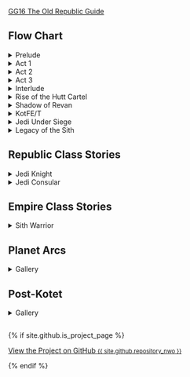 [GG16 The Old Republic Guide](GG16_The_Old_Republic.pdf)

## Flow Chart
<details><summary>Prelude</summary><img src="img/swtor.1.0.png" /></details>
<details><summary>Act 1</summary><img src="img/swtor.1.1.png" /></details>
<details><summary>Act 2</summary><img src="img/swtor.1.2.png" /></details>
<details><summary>Act 3</summary><img src="img/swtor.1.3.png" /></details>
<details><summary>Interlude</summary><img src="img/swtor.1.4.png" /></details>
<details><summary>Rise of the Hutt Cartel</summary><img src="img/swtor.2.png" /></details>
<details><summary>Shadow of Revan</summary><img src="img/swtor.3.png" /></details>
<details><summary>KotFE/T</summary><img src="img/swtor.4.5.png" /></details>
<details><summary>Jedi Under Siege</summary><img src="img/swtor.6.png" /></details>
<details><summary>Legacy of the Sith</summary><img src="img/swtor.7.png" /></details>

## Republic Class Stories

<details><summary>Jedi Knight</summary>
<ul>
<li><a href="/swtor.knight.1.0.1.tython">swtor.knight.1.0.1.tython</a></li>
<li><a href="/swtor.knight.1.0.2.fleet">swtor.knight.1.0.2.fleet</a></li>
<li><a href="/swtor.knight.1.0.3.coruscant">swtor.knight.1.0.3.coruscant</a></li>
<li><a href="/swtor.knight.1.1.1.ord.mantell">swtor.knight.1.1.1.ord.mantell</a></li>
<li><a href="/swtor.knight.1.1.2.taris">swtor.knight.1.1.2.taris</a></li>
<li><a href="/swtor.knight.1.1.3.nar.shaddaa">swtor.knight.1.1.3.nar.shaddaa</a></li>
<li><a href="/swtor.knight.1.1.4.abandonded.mining.facility.and.tython">swtor.knight.1.1.4.abandonded.mining.facility.and.tython</a></li>
<li><a href="/swtor.knight.1.1.5.alderaan">swtor.knight.1.1.5.alderaan</a></li>
<li><a href="/swtor.knight.1.1.6.tatooine">swtor.knight.1.1.6.tatooine</a></li>
<li><a href="/swtor.knight.1.1.7.uphrades">swtor.knight.1.1.7.uphrades</a></li>
<li><a href="/swtor.knight.1.1.8.opressor.and.tython">swtor.knight.1.1.8.opressor.and.tython</a></li>
<li><a href="/swtor.knight.1.2.1.balmorra">swtor.knight.1.2.1.balmorra</a></li>
<li><a href="/swtor.knight.1.2.2.quesh">swtor.knight.1.2.2.quesh</a></li>
<li><a href="/swtor.knight.1.2.3.hoth">swtor.knight.1.2.3.hoth</a></li>
<li><a href="/swtor.knight.1.2.4.fp.jedi.prisoner.taral.v.maelstrom.prison">swtor.knight.1.2.4.fp.jedi.prisoner.taral.v.maelstrom.prison</a></li>
<li><a href="/swtor.knight.1.2.5.emperor.fortress">swtor.knight.1.2.5.emperor.fortress</a></li>
<li><a href="/swtor.knight.1.3.1.belsavis">swtor.knight.1.3.1.belsavis</a></li>
<li><a href="/swtor.knight.1.3.2.korriban.flame">swtor.knight.1.3.2.korriban.flame</a></li>
<li><a href="/swtor.knight.1.3.3.voss">swtor.knight.1.3.3.voss</a></li>
<li><a href="/swtor.knight.1.3.4.corellia">swtor.knight.1.3.4.corellia</a></li>
<li><a href="/swtor.knight.1.3.5.dromund.kaas">swtor.knight.1.3.5.dromund.kaas</a></li>
</ul>
</details>

<details><summary>Jedi Consular</summary>

<h3>Prologue</h3>

<p>In a time of great turmoil across the galaxy, a gifted Padawan travels to the Jedi’s ancient homeworld of Tython to complete the final trials and become a fully fledged Jedi. Under the tutelage of Master Yuon Par, an unorthodox but experienced teacher and historian, a sinister plot is uncovered that could bring about the destruction of the Jedi Order.</p>

<p>Embodying the true skill and dedication, the Padawan confronts the spirit of an ancient Jedi known as Rajivari, and defeats a vengeful young man who had pledged himself to learning Rajivari’s secrets. Impressed by these exceptional achievements, the Jedi Council promotes Yuon’s Padawan to full membership in the Order as its newest Consular. However, this powerful Jedi’s adventures are only just beginning…</p>

<h3>Chapter One: The Plague of Lord Vivicar</h3>

<p>As the Consular ascends to the rank of full Jedi, several of the galaxy’s most talented Jedi Masters are suddenly stricken with a mysterious illness. This plague cripples its victims with paranoia and madness, driving them towards the dark side of the Force. Master Yuon Par is one of the first to suffer the strange plague’s effects, leaving her determined former student to seek out an ancient shielding technique, which may be Yuon’s only hope. The technique is a success and Yuon is saved from the plague’s worst effects. The Consular – now the only Jedi in the galaxy who knows the secrets of this shielding technique – sets out on a dangerous adventure to seek out others afflicted by the plague and determine its cause.</p>

<p>After a long and difficult search, the Consular discovers that the plague was created long ago, by an ancient Sith who possesses terrifying power. The identity of the man responsible for the plague’s reemergence is also revealed: a Sith Lord known as Vivicar. A corrupted former Jedi, Vivicar sought revenge against the Jedi who had left him for dead during a mission to the corrupted world of Malachor III. Vivicar unleashed the plague upon these Jedi, which forced them to relive that fateful mission.</p>

<p>Boarding Vivicar’s flagship, the Consular challenges and defeats Vivicar, only to discover that Vivicar is possessed by the spirit of the plague’s original creator, the ancient Sith Lord Terrak Morrhage. The Consular faces a near-impossible choice: risk attempting to redeem Vivicar and restore every Jedi afflicted with his plague, or cut Vivicar down, which would kill every plague-stricken Jedi, but would also destroy the plague and its evil, forever.</p>

<h3>Chapter Two: The Rift Alliance</h3>

<p>Having demonstrated exceptional wisdom and skill, the Consular is granted the rank of Master just in time for a new and challenging assignment. With many Republic member-worlds losing faith that the Empire can be defeated, ad group of indispensable planets, including Balmorra, Saleucami, Manaan, Aeten II, and Erigorm, have bonded together to form the Rift Alliance, a group of worlds nearing outright rebellion. The newly promoted Jedi Consular is charged by the Supreme Chancellor himself with the task of aiding these worlds and re-forging their shattered trust in the Republic.</p>

<p>Traveling across the galaxy, the Consular works with Rift Alliance representatives to protect their worlds and win their trust. But a sudden betrayal by a member of the Alliance reveals that the Republic and the Jedi Order have both been infiltrated by an unknown number of spies known as the Children of the Emperor. Manipulated by the Emperor’s power, these spies are ignorant of the evil lurking inside them. Not even the Jedi can sense their corruption. But with a full-scale war erupting across the galaxy, the Children are about to “awaken” and strike where the Republic is most vulnerable.</p>

<h3>Chapter Three: Children of the Emperor</h3>

<p>Faced with undetectable infiltrators and a full-scale Imperial onslaught, the Consular and the Rift Alliance work together to recruit new Republic allies. The Consular rallies an army of powerful allies on the distant worlds of Voss and Belsavis and leads their charge to the embattled world of Corellia. There, the Children of the Emperor have fully awakened and spread chaos in the Republic ranks. Perhaps worst of all, the Childrens’ leader, the “First Son” is revealed to be a trusted and longtime member of the Jedi Council.</p>

<p>Acting on the Consular’s advice, the armies of the Rift Alliance gradually push back the Empire’s forces on Corellia to uncover the First Son’s hiding place. The determined Consular launches a last-ditch assault against the First Son’s lair. In a climactic final battle with the galaxy at stake, these two masters of the Force cross sabers. The Consular ultimately defeats the First Son and emerges victorious. Without the First Son’s protection, the Children of the Emperor are revealed to the Jedi, allowing the Republic to steel itself against the Empire. Meanwhile the Consular is saluted as a hero of the order, ready for whatever challenges lie ahead.</p>

<ul>
<li><a href="/swtor.consular.companions">swtor.consular.companions</a></li>
<li><a href="/swtor.consular.0.1.tython">swtor.consular.0.1.tython</a></li>
<li><a href="/swtor.consular.1.1.coruscant">swtor.consular.1.1.coruscant</a></li>
<li><a href="/swtor.consular.1.2.taris">swtor.consular.1.2.taris</a></li>
<li><a href="/swtor.consular.1.3.nar.shaddaa">swtor.consular.1.3.nar.shaddaa & Carida</a></li>
<li><a href="/swtor.consular.1.4.tatooine">swtor.consular.1.4.tatooine</a></li>
<li><a href="/swtor.consular.1.5.alderaan">swtor.consular.1.5.alderaan</a></li>
<li><a href="/swtor.consular.2.1.balmorra">swtor.consular.2.1.balmorra</a></li>
<li><a href="/swtor.consular.2.2.quesh">swtor.consular.2.2.quesh</a></li>
<li><a href="/swtor.consular.2.3.hoth">swtor.consular.2.3.hoth</a></li>
<li><a href="/swtor.consular.3.1.belsavis">swtor.consular.3.1.belsavis</a></li>
<li><a href="/swtor.consular.3.2.voss">swtor.consular.3.2.voss & Javelin</a></li>
<li><a href="/swtor.consular.3.3.corellia">swtor.consular.3.3.corellia</a></li>
</ul>
</details>

## Empire Class Stories

<details><summary>Sith Warrior</summary><ul>
<li><a href="/swtor.warrior.0.1.korriban">swtor.warrior.0.1.korriban</a></li>
<li><a href="/swtor.warrior.0.2.black.talon">swtor.warrior.0.2.black.talon</a></li>
<li><a href="/swtor.warrior.0.3.dromund.kaas.n.vette.n.hk">swtor.warrior.0.3.dromund.kaas.n.vette.n.hk</a></li>
<li><a href="/swtor.warrior.1.1.balmorra">swtor.warrior.1.1.balmorra</a></li>
<li><a href="/swtor.warrior.1.2.nar.shaddaa">swtor.warrior.1.2.nar.shaddaa</a></li>
<li><a href="/swtor.warrior.1.3.orbital.station">swtor.warrior.1.3.orbital.station</a></li>
<li><a href="/swtor.warrior.1.4.alderaan">swtor.warrior.1.4.alderaan</a></li>
<li><a href="/swtor.warrior.1.5.tatooine">swtor.warrior.1.5.tatooine</a></li>
<li><a href="/swtor.warrior.1.6.jaessa.ship">swtor.warrior.1.6.jaessa.ship</a></li>
<li><a href="/swtor.warrior.1.7.hutta">swtor.warrior.1.7.hutta</a></li>
<li><a href="/swtor.warrior.2.0.plan.zero">swtor.warrior.2.0.plan.zero</a></li>
<li><a href="/swtor.warrior.2.1.taris">swtor.warrior.2.1.taris</a></li>
<li><a href="/swtor.warrior.2.2.darth.vengean.flagship">swtor.warrior.2.2.darth.vengean.flagship</a></li>
<li><a href="/swtor.warrior.2.3.hoth">swtor.warrior.2.3.hoth</a></li>
<li><a href="/swtor.warrior.2.4.dromund.kaas">swtor.warrior.2.4.dromund.kaas</a></li>
<li><a href="/swtor.warrior.3.1.quesh">swtor.warrior.3.1.quesh</a></li>
<li><a href="/swtor.warrior.3.2.belsavis">swtor.warrior.3.2.belsavis</a></li>
<li><a href="/swtor.warrior.3.3.hoth">swtor.warrior.3.3.hoth</a></li>
<li><a href="/swtor.warrior.3.4.voss">swtor.warrior.3.4.voss</a></li>
<li><a href="/swtor.warrior.3.5.corellia">swtor.warrior.3.5.corellia</a></li>
<li><a href="/swtor.warrior.3.6.korriban">swtor.warrior.3.6.korriban</a></li>
</ul></details>


## Planet Arcs
<details><summary>Gallery</summary><ul>
<li><a href="/swtor.planet.01.coruscant">swtor.planet.01.coruscant</a></li>
</ul></details>

## Post-Kotet
<details><summary>Gallery</summary><ul>
<li><a href="/swtor.post.kotet">swtor.post.kotet</a></li>
</ul></details>

##
{% if site.github.is_project_page %}
  <p class="view"><a href="{{ site.github.repository_url }}">View the Project on GitHub <small>{{ site.github.repository_nwo }}</small></a></p>
{% endif %}
